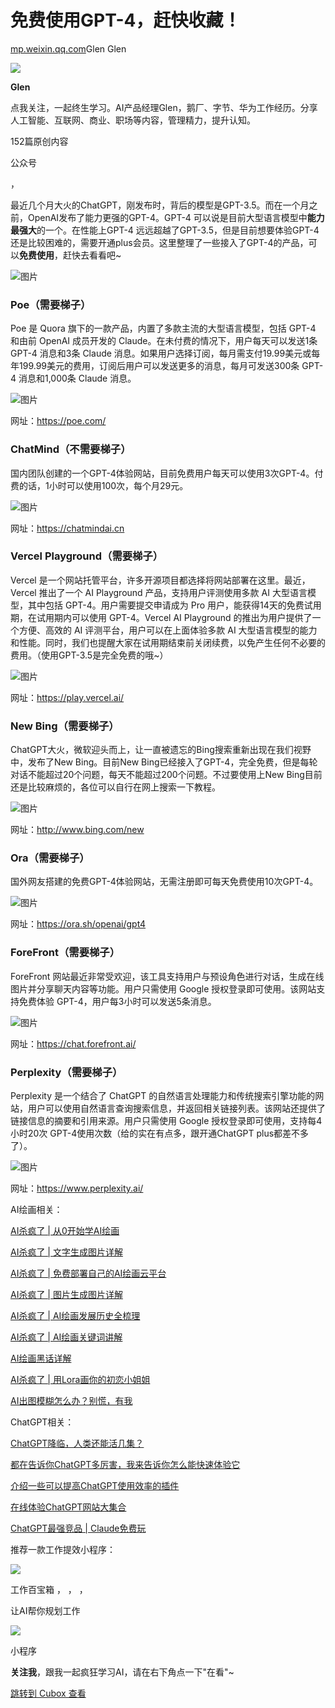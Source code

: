 免费使用GPT-4，赶快收藏！
===============

[mp.weixin.qq.com](http://mp.weixin.qq.com/s?__biz=MzAxMzA3MTQwMQ==&mid=2655058396&idx=1&sn=5bf0b5680eec4807497e3b13e31b2a51&chksm=801c7c9ab76bf58c85a8c317179b228b383ae2f64699f4458ede2337d7aca73ad97e250d7672&mpshare=1&scene=1&srcid=0429Iv5oviwYkQEOY9JCk509&sharer_sharetime=1682755952118&sharer_shareid=c58007142b3c8dd4da3163f5c61d6b7b#rd)Glen Glen


![](https://image.cubox.pro/article/2023041317283665482/71181.jpg)

**Glen**

点我关注，一起终生学习。AI产品经理Glen，鹅厂、字节、华为工作经历。分享人工智能、互联网、商业、职场等内容，管理精力，提升认知。

152篇原创内容

公众号

，

最近几个月大火的ChatGPT，刚发布时，背后的模型是GPT-3.5。而在一个月之前，OpenAI发布了能力更强的GPT-4。GPT-4 可以说是目前大型语言模型中**能力最强大**的一个。在性能上GPT-4 远远超越了GPT-3.5，但是目前想要体验GPT-4还是比较困难的，需要开通plus会员。这里整理了一些接入了GPT-4的产品，可以**免费使用**，赶快去看看吧\~

![图片](https://cubox.pro/c/filters:no_upscale()?imageUrl=https%3A%2F%2Fmmbiz.qpic.cn%2Fmmbiz_png%2F47Pib1Tmku6sGOjib33JiaicUfWxMAgIGVAiceUK5Zpau6FRf4akFudcRYdoyedulicjAMcE3iblnckVmQ8k1ibtRYIJeg%2F640%3Fwx_fmt%3Dpng)

### **Poe（需要梯子）**

Poe 是 Quora 旗下的一款产品，内置了多款主流的大型语言模型，包括 GPT-4 和由前 OpenAI 成员开发的 Claude。在未付费的情况下，用户每天可以发送1条 GPT-4 消息和3条 Claude 消息。如果用户选择订阅，每月需支付19.99美元或每年199.99美元的费用，订阅后用户可以发送更多的消息，每月可发送300条 GPT-4 消息和1,000条 Claude 消息。

![图片](https://cubox.pro/c/filters:no_upscale()?imageUrl=https%3A%2F%2Fmmbiz.qpic.cn%2Fmmbiz_png%2F47Pib1Tmku6sGOjib33JiaicUfWxMAgIGVAicAThHiacia1j4dYLiaHVa556oNrsHNHqjgDP81pzDePBjTWHFlhCYFD4EQ%2F640%3Fwx_fmt%3Dpng)

网址：https://poe.com/

### **ChatMind（不需要梯子）**

国内团队创建的一个GPT-4体验网站，目前免费用户每天可以使用3次GPT-4。付费的话，1小时可以使用100次，每个月29元。

![图片](https://cubox.pro/c/filters:no_upscale()?imageUrl=https%3A%2F%2Fmmbiz.qpic.cn%2Fmmbiz_png%2F47Pib1Tmku6sGOjib33JiaicUfWxMAgIGVAicnyqjCsvicYOjCg8IXnBv1lMGyyf1p89bXTga1hRcwlF3l8sBUPMBAmQ%2F640%3Fwx_fmt%3Dpng)

网址：https://chatmindai.cn

### **Vercel Playground（需要梯子）**

Vercel 是一个网站托管平台，许多开源项目都选择将网站部署在这里。最近，Vercel 推出了一个 AI Playground 产品，支持用户评测使用多款 AI 大型语言模型，其中包括 GPT-4。用户需要提交申请成为 Pro 用户，能获得14天的免费试用期，在试用期内可以使用 GPT-4。Vercel AI Playground 的推出为用户提供了一个方便、高效的 AI 评测平台，用户可以在上面体验多款 AI 大型语言模型的能力和性能。同时，我们也提醒大家在试用期结束前关闭续费，以免产生任何不必要的费用。（使用GPT-3.5是完全免费的哦\~）

![图片](https://cubox.pro/c/filters:no_upscale()?imageUrl=https%3A%2F%2Fmmbiz.qpic.cn%2Fmmbiz_png%2F47Pib1Tmku6sGOjib33JiaicUfWxMAgIGVAicxTeRPqKmvffTvDdicJ9Iru1679V4VyAGWOgcjDHDiaiaqlYA6yoeTFJGA%2F640%3Fwx_fmt%3Dpng)

网址：https://play.vercel.ai/

### **New Bing（需要梯子）**

ChatGPT大火，微软迎头而上，让一直被遗忘的Bing搜索重新出现在我们视野中，发布了New Bing。目前New Bing已经接入了GPT-4，完全免费，但是每轮对话不能超过20个问题，每天不能超过200个问题。不过要使用上New Bing目前还是比较麻烦的，各位可以自行在网上搜索一下教程。

![图片](https://cubox.pro/c/filters:no_upscale()?imageUrl=https%3A%2F%2Fmmbiz.qpic.cn%2Fmmbiz_png%2F47Pib1Tmku6sGOjib33JiaicUfWxMAgIGVAicdNoLTYP0FG0F38Ce4pFdKKjT6L55ebYuia9skAOcMYepseibgDic10DWQ%2F640%3Fwx_fmt%3Dpng)

网址：http://www.bing.com/new

### **Ora（需要梯子）**

国外网友搭建的免费GPT-4体验网站，无需注册即可每天免费使用10次GPT-4。

![图片](https://cubox.pro/c/filters:no_upscale()?imageUrl=https%3A%2F%2Fmmbiz.qpic.cn%2Fmmbiz_png%2F47Pib1Tmku6sGOjib33JiaicUfWxMAgIGVAicluJFEOcEvU4lTLVAwyVwwYg6mEiaicHfia4A58cDiaicc1whsPkicdrnrvOA%2F640%3Fwx_fmt%3Dpng)

网址：https://ora.sh/openai/gpt4

### **ForeFront（需要梯子）**

ForeFront 网站最近非常受欢迎，该工具支持用户与预设角色进行对话，生成在线图片并分享聊天内容等功能。用户只需使用 Google 授权登录即可使用。该网站支持免费体验 GPT-4，用户每3小时可以发送5条消息。

![图片](https://cubox.pro/c/filters:no_upscale()?imageUrl=https%3A%2F%2Fmmbiz.qpic.cn%2Fmmbiz_png%2F47Pib1Tmku6sGOjib33JiaicUfWxMAgIGVAicCy64OMZ5ykOZUCmNZdHNQy7FY9uOXHGOzX5AScnJSWMJ0gXYHW6apg%2F640%3Fwx_fmt%3Dpng)

网址：https://chat.forefront.ai/

### **Perplexity（需要梯子）**

Perplexity 是一个结合了 ChatGPT 的自然语言处理能力和传统搜索引擎功能的网站，用户可以使用自然语言查询搜索信息，并返回相关链接列表。该网站还提供了链接信息的摘要和引用来源。用户只需使用 Google 授权登录即可使用，支持每4小时20次 GPT-4使用次数（给的实在有点多，跟开通ChatGPT plus都差不多了）。

![图片](https://cubox.pro/c/filters:no_upscale()?imageUrl=https%3A%2F%2Fmmbiz.qpic.cn%2Fmmbiz_png%2F47Pib1Tmku6sGOjib33JiaicUfWxMAgIGVAicTNIfcImefYYlibGyazuU3AfQr3WAuY1wiaX2Licj15MbSJXBw9ADldtuw%2F640%3Fwx_fmt%3Dpng)

网址：https://www.perplexity.ai/

AI绘画相关：

[AI杀疯了 \| 从0开始学AI绘画](http://mp.weixin.qq.com/s?__biz=MzAxMzA3MTQwMQ==&mid=2655057704&idx=1&sn=c5dd99c3d94aea9ba361a0617da4ca7c&chksm=801c726eb76bfb78bf8002c79c34570ed82933243414eb15136a0995d148ceca224a656f4020&scene=21#wechat_redirect)  

[AI杀疯了 \| 文字生成图片详解](http://mp.weixin.qq.com/s?__biz=MzAxMzA3MTQwMQ==&mid=2655057739&idx=1&sn=14456fc5d9ef891f1a74598bb519c16d&chksm=801c720db76bfb1b9109655e2976cdb125ea6b2859b505aa162d83b49c0c2ba7fc0a7369c472&scene=21#wechat_redirect)  

[AI杀疯了 \| 免费部署自己的AI绘画云平台](http://mp.weixin.qq.com/s?__biz=MzAxMzA3MTQwMQ==&mid=2655057753&idx=1&sn=a8d3876a93aa4b10edd699445293baea&chksm=801c721fb76bfb0988af72392a7cfb12dae5651ad1c609de864764c11be4738bcb46f1f45772&scene=21#wechat_redirect)  

[AI杀疯了 \| 图片生成图片详解](http://mp.weixin.qq.com/s?__biz=MzAxMzA3MTQwMQ==&mid=2655057777&idx=1&sn=436a605df5135734b5c3829b1759ac18&chksm=801c7237b76bfb21b40eac58043e25e0a4f96f402c2a763f623753254695bcb86b7ffaf750c9&scene=21#wechat_redirect)  

[AI杀疯了 \| AI绘画发展历史全梳理](http://mp.weixin.qq.com/s?__biz=MzAxMzA3MTQwMQ==&mid=2655057907&idx=1&sn=6cfc75573b15183d1c1664db8174956c&chksm=801c72b5b76bfba3a3edcae0c1f82866538dbfdfe84574c6ec7434dd0047f6f3b7b5bca463f4&scene=21#wechat_redirect)  

[AI杀疯了 \| AI绘画关键词讲解](http://mp.weixin.qq.com/s?__biz=MzAxMzA3MTQwMQ==&mid=2655057989&idx=1&sn=c88c9e03561abd89c20b4d6df2941fbe&chksm=801c7d03b76bf415e40890ebc64a7741345f028d46d8546f3e26b6fc3cb7443488ece95da140&scene=21#wechat_redirect)  

[AI绘画黑话详解](http://mp.weixin.qq.com/s?__biz=MzAxMzA3MTQwMQ==&mid=2655058128&idx=1&sn=93d43f2853d47487a444e2404d4cc2aa&chksm=801c7d96b76bf480e2f3b8989a17bfa2db899315949f7fe140652b34ff9180559960001ea457&scene=21#wechat_redirect)  

[AI杀疯了 \| 用Lora画你的初恋小姐姐](http://mp.weixin.qq.com/s?__biz=MzAxMzA3MTQwMQ==&mid=2655058209&idx=1&sn=edb572918873c461ef6f10c13bf1b224&chksm=801c7c67b76bf5716267effc6039363bc23f977d3335287abceb6fb0410e42ecd9b51f38db39&scene=21#wechat_redirect)  

[AI出图模糊怎么办？别慌，有我](http://mp.weixin.qq.com/s?__biz=MzAxMzA3MTQwMQ==&mid=2655058301&idx=1&sn=0f0686ab6f88e67dec48112e59fed5ac&chksm=801c7c3bb76bf52d7d7eec2099923dc66efe4125a0fc0a9c9a455d75b7fab4984d297854f38f&scene=21#wechat_redirect)  

ChatGPT相关：

[ChatGPT降临，人类还能活几集？](http://mp.weixin.qq.com/s?__biz=MzAxMzA3MTQwMQ==&mid=2655057488&idx=1&sn=2e496954d4a123c2bc4d6eac8307db6b&chksm=801c7316b76bfa00f9fedc8b9a630f8dc644f1737e6d392d381b821aed9b78155cd29baf6147&scene=21#wechat_redirect)

[都在告诉你ChatGPT多厉害，我来告诉你怎么能快速体验它](http://mp.weixin.qq.com/s?__biz=MzAxMzA3MTQwMQ==&mid=2655057517&idx=1&sn=4da583ff04b2dc34fa2dc60f3d91154f&chksm=801c732bb76bfa3dd0d6a43d4dced518ef0078a9c335426bcd0b760778a7997279a153da9976&scene=21#wechat_redirect)  

[介绍一些可以提高ChatGPT使用效率的插件](http://mp.weixin.qq.com/s?__biz=MzAxMzA3MTQwMQ==&mid=2655057615&idx=1&sn=1939474ac71d975bfff4a6ff801eee03&chksm=801c7389b76bfa9fc41245ace3bdcc301e5c7a954a0a90425f2e5856b78e336c8ee4c990bdc9&scene=21#wechat_redirect)

[在线体验ChatGPT网站大集合](http://mp.weixin.qq.com/s?__biz=MzAxMzA3MTQwMQ==&mid=2655058105&idx=2&sn=ef7fc77e47c4e467349917a7b07d7a40&chksm=801c7dffb76bf4e9e999c039fcf14be425dad82027b15e57b60c3d1440e4a6f4e25add58581c&scene=21#wechat_redirect)  

[ChatGPT最强竞品 \| Claude免费玩](http://mp.weixin.qq.com/s?__biz=MzAxMzA3MTQwMQ==&mid=2655058339&idx=1&sn=4de85ba0ae1a6d7d2d9fdf25042b2971&chksm=801c7ce5b76bf5f3c3b25ad00574dc9c86dce8e08d339af88c824ad87e02212cd3e8d5572a32&scene=21#wechat_redirect)  

推荐一款工作提效小程序：

![](https://image.cubox.pro/article/2023041317283630205/28411.jpg)

工作百宝箱 ， ， ，

让AI帮你规划工作

![](https://image.cubox.pro/article/2023041317283689347/51458.jpg)

小程序

**关注我**，跟我一起疯狂学习AI，请在右下角点一下"在看"\~

[跳转到 Cubox 查看](https://cubox.pro/my/card?id=7051901720665786859)

